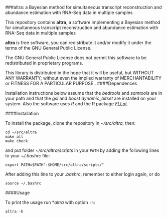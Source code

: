 ###altra: a Bayesian method for simultaneous transcript reconstruction and abundance estimation with RNA-Seq data in multiple samples

This repository contains **altra**, a software implementing a Bayesian method
for simultaneous transcript reconstruction and abundance estimation with 
RNA-Seq data in multiple samples

**altra** is free software, you can redistribute it and/or modify it under
the terms of the GNU General Public License.

The GNU General Public License does not permit this software to be
redistributed in proprietary programs.

This library is distributed in the hope that it will be useful, but
WITHOUT ANY WARRANTY; without even the implied warranty of
MERCHANTABILITY or FITNESS FOR A PARTICULAR PURPOSE
.
####Dependences

Installation instructions below assume that the *bedtools* and *samtools* are in your path and that the *gsl* and *boost dynamic_bitset* are installed on your system. Also the software uses *R* and the R package [*FLLat*](http://cran.r-project.org/web/packages/FLLat/index.html).

####Installation

To install the package, clone the repository in *~/src/altra*, then:

    cd ~/src/altra
    make all
    make check

and put folder *~/src/altra/scripts* in your `PATH` by adding the following lines to your *~/.bashrc* file:

    export PATH=$PATH":$HOME/src/altra/scripts/"

After adding this line to your *.bashrc*, remember to either login again, or do

    source ~/.bashrc


####Usage

To print the usage run **altra* with option `-h`:

    altra -h

